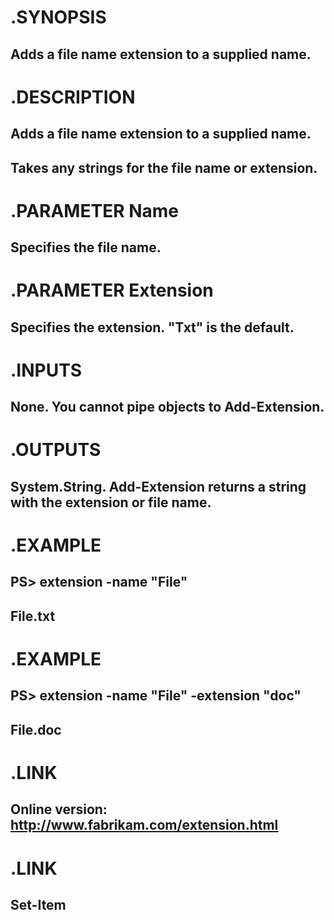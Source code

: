  
#        __.SYNOPSIS__
##        Adds a file name extension to a supplied name.

#        .DESCRIPTION
##        Adds a file name extension to a supplied name.
##        Takes any strings for the file name or extension.

#        .PARAMETER Name
##        Specifies the file name.

#        .PARAMETER Extension
##        Specifies the extension. "Txt" is the default.

#        .INPUTS
##        None. You cannot pipe objects to Add-Extension.

#        .OUTPUTS
##        System.String. Add-Extension returns a string with the extension or file name.

#        .EXAMPLE
##        PS> extension -name "File"
##        File.txt

#        .EXAMPLE
##        PS> extension -name "File" -extension "doc"
##        File.doc

#        .LINK
##        Online version: http://www.fabrikam.com/extension.html

#        .LINK
##        Set-Item
    